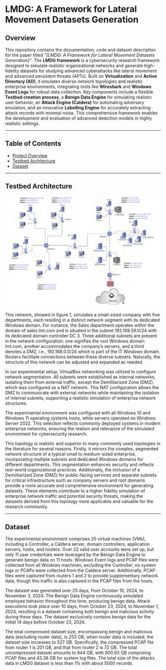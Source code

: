 # LMDG: A Framework for Lateral Movement Datasets Generation

## Overview

This repository contains the documentation, code and dataset description for the paper titled *"[LMDG: A Framework for Lateral Movement Datasets Generation]"*. The **LMDG framework** is a cybersecurity research framework designed to simulate realistic organizational networks and generate high-fidelity datasets for studying advanced cyberattacks like lateral movement and advanced persistent threats (APTs). Built on **Virtualization** and **Active Directory (AD)**, it emulates diverse network topologies and realistic enterprise environments, integrating tools like **Wireshark** and **Windows Event Logs** for robust data collection. Key components include a flexible **Testbed creation process**, a **Benign Data Engine** for simulating realistic user behavior, an **Attack Engine (Caldera)** for automating adversary emulation, and an innovative **Labelling Engine** for accurately extracting attack records with minimal noise. This comprehensive framework enables the development and evaluation of advanced detection models in highly realistic settings. 

---

## Table of Contents
- [Project Overview](#overview)
- [Testbed Architecture](#testbed-architecture)
- [Dataset](#dataset)

---

## Testbed Architecture

![The network topology used to generate LMDG dataset](images/Testbed.png)

This network, showed in figure 1, simulates a small-sized company with five departments, each residing in a distinct network segment with its dedicated Windows domain. For instance, the Sales department operates within the domain of sales.lmt.com and is situated in the subnet 192.168.59.0/24 with its dedicated domain controller DC 3. Three additional subnets are present in the network configuration: one signifies the root Windows domain lmt.com, another accommodates the company’s servers, and a third denotes a DMZ, i.e., 192.168.0.0/24 which is part of the IT Windows domain. Routers facilitate connections between these diverse subnets. Naturally, the structure of this network can be adjusted and expanded as needed.

In our experimental setup, VirtualBox networking was utilized to configure network segmentation. All subnets were established as internal networks, isolating them from external traffic, except the Demilitarized Zone (DMZ), which was configured as a NAT network. This NAT configuration allows the DMZ to communicate with external networks while maintaining the isolation of internal subnets, supporting a realistic simulation of enterprise network structures.

The experimental environment was configured with all Windows 10 and Windows 11 operating systems hosts, while servers operated on Windows Server 2022. This selection reflects commonly deployed systems in modern enterprise networks, ensuring the realism and relevance of the simulated environment for cybersecurity research.

This topology is realistic and superior to many commonly used topologies in the literature for several reasons. Firstly, it mirrors the complex, segmented network structure of a typical small to medium-sized enterprise, incorporating multiple subnets and dedicated Windows domains for different departments. This segmentation enhances security and reflects real-world organizational practices. Additionally, the inclusion of a Demilitarized Zone (DMZ) for public-facing services and separate subnets for critical infrastructure such as company servers and root domains provide a more accurate and comprehensive environment for generating datasets. These elements contribute to a higher fidelity simulation of enterprise network traffic and potential security threats, making the datasets derived from this topology more applicable and valuable for the research community.


---

## Dataset

The experimental environment comprises 25 virtual machines (VMs), including a Controller, a Caldera server, domain controllers, application servers, hosts, and routers. Over 22 valid user accounts were set up, but only 11 user credentials were leveraged by the Benign Data Engine to generate benign data on 11 hosts. Windows Event logs and PCAP files were collected from all Windows machines, excluding the Controller; no system logs or PCAPs were collected from the Caldera server. Additionally, PCAP files were captured from routers 1 and 2 to provide supplementary network data, though this traffic is also captured in the PCAP files from the hosts.

The dataset was generated over 25 days, from October 10, 2024, to November 3, 2024. The Benign Data Engine continuously simulated employee behavior throughout this time, producing benign data. Attack executions took place over 10 days, from October 23, 2024, to November 1, 2024, resulting in a dataset containing both benign and malicious activity during these days. The dataset exclusively contains benign data for the initial 14 days before October 23, 2024.

The total compressed dataset size, encompassing benign and malicious data (excluding router data), is 253 GB; when router data is included, the dataset size increases to 527 GB. Specifically, the compressed PCAP file from router 1 is 201 GB, and that from router 2 is 72 GB. The total uncompressed dataset amounts to 944 GB, with 900.93 GB comprising PCAP files and 43.38 GB for system log files. The total size of the attacks data in LMDG dataset is less than 1% with about 5000 records.



